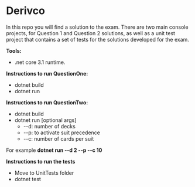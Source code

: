 # Derivco

In this repo you will find a solution to the exam. 
There are two main console projects, for Question 1 and Question 2 solutions, as well as a unit test project that contains a set of tests for the solutions developed for the exam.

**Tools:** 
- .net core 3.1 runtime.

**Instructions to run QuestionOne:**
- dotnet build
- dotnet run

**Instructions to run QuestionTwo:**
- dotnet build
- dotnet run [optional args]
  - --d: number of decks
  - --p: to activate suit precedence
  - --c: number of cards per suit

For example __dotnet run --d 2 --p --c 10__

**Instructions to run the tests**
- Move to UnitTests folder
- dotnet test
